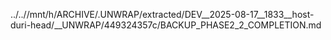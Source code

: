 ../..//mnt/h/ARCHIVE/.UNWRAP/extracted/DEV__2025-08-17__1833__host-duri-head/__UNWRAP/449324357c/BACKUP_PHASE2_2_COMPLETION.md